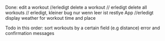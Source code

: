 Done:
edit a workout //erledigt
delete a workout // erledigt
delete all workouts // erledigt, kleiner bug nur wenn leer ist
restlye App //erledigt
display weather for workout time and place

Todo in this order:
sort workouts by a certain field (e.g distance)
error and confirmation messages
